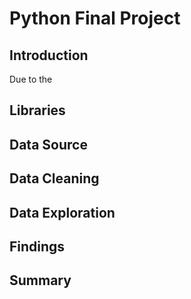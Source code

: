 # Python Final Project

## Introduction
Due to the 




## Libraries


## Data Source


## Data Cleaning


## Data Exploration


## Findings


## Summary
